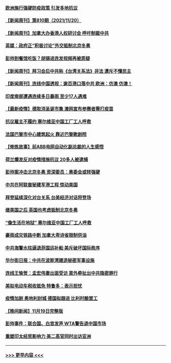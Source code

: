 #### [欧洲施行强硬防疫政策 引发多地抗议](../pages/prog202/a103273746.md?t=11211101) 
#### [【新闻周刊】第810期（2021/11/20）](../pages/prog202/a103273938.md?t=11211101) 
#### [【新闻周刊】加拿大办香港人权研讨会 呼吁制裁中共](../pages/prog202/a103273890.md?t=11211101) 
#### [英媒：政府正“积极讨论”外交抵制北京冬奥](../pages/prog202/a103273869.md?t=11211101) 
#### [彭帅到餐馆吃饭？胡锡进连发视频再被质疑](../pages/prog202/a103273755.md?t=11211101) 
#### [【新闻周刊】拜习会后中共称《台湾关系法》非法 遭斥不懂民主](../pages/prog202/a103273858.md?t=11211101) 
#### [【新闻周刊】连线中国透视：逾百港口落中共 欧洲：仿澳 仿澳！](../pages/prog202/a103273845.md?t=11211101) 
#### [印度南部遭遇连续多日暴雨 至少17人遇难](../pages/prog202/a103273824.md?t=11211101) 
#### [【最新疫情】德取消圣诞市集 澳网宣布参赛者需打疫苗](../pages/prog202/a103273830.md?t=11211101) 
#### [抗议雇主不履约 塞尔维亚中国工厂工人呼救](../pages/prog202/a103273820.md?t=11211101) 
#### [法国巴黎市中心建筑起火 靠近巴黎歌剧院](../pages/prog202/a103273811.md?t=11211101) 
#### [【修炼故事】前ABB电网自动化副总裁的人生感悟](../pages/prog202/a103273722.md?t=11211101) 
#### [荷兰爆发反对疫情措施抗议 20多人被逮捕](../pages/prog202/a103273738.md?t=11211101) 
#### [彭帅案冲击北京冬奥 资深委员：奥委会或转强硬](../pages/prog202/a103273699.md?t=11211101) 
#### [中共在阿联酋秘建军港工程  惊动美国](../pages/prog202/a103273669.md?t=11211101) 
#### [拜登延续深化对台关系 台美经济对话将登场](../pages/prog202/a103273622.md?t=11211101) 
#### [继美国之后 英国也考虑抵制北京冬奥](../pages/prog202/a103273627.md?t=11211101) 
#### [“像生活在地狱” 塞尔维亚中国工厂工人呼救](../pages/prog202/a103273553.md?t=11211101) 
#### [豪雨成灾铁路中断 加拿大卑诗省限制供油](../pages/prog202/a103273412.md?t=11211101) 
#### [中共海警水柱逼退菲国运补船 美斥破坏国际秩序](../pages/prog202/a103273378.md?t=11211101) 
#### [华尔街日报：中共在波斯湾建造秘密军事设施](../pages/prog202/a103273333.md?t=11211101) 
#### [连线王愉贺：孟宏伟妻出面受访 意外牵扯出中共隐密罪行](../pages/prog202/a103273170.md?t=11211101) 
#### [美拟电动车税收抵免 特鲁多：表示担忧](../pages/prog202/a103273104.md?t=11211101) 
#### [疫情加剧 奥地利封城 德国拟跟进 比利时酿罢工](../pages/prog202/a103273250.md?t=11211101) 
#### [【晚间新闻】11月19日完整版](../pages/prog202/a103273262.md?t=11211101) 
#### [彭帅事件：联合国、白宫发声 WTA警告退中国市场](../pages/prog202/a103273091.md?t=11211101) 
#### [重塑印太经贸影响力 美二高官同时出访亚洲](../pages/prog202/a103273075.md?t=11211101) 

----
#### [ >>> 更早内容 <<< ](../indexes/prog202-earlier.md)
